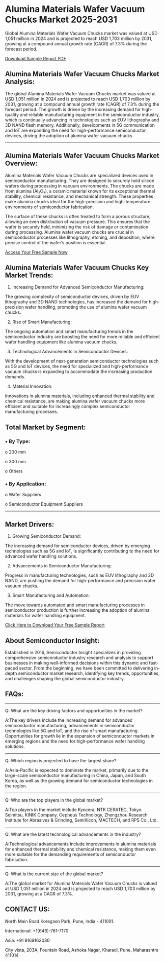 <h1>Alumina Materials Wafer Vacuum Chucks Market 2025-2031</h1>

Global Alumina Materials Wafer Vacuum Chucks market was valued at USD 1,051 million in 2024 and is projected to reach USD 1,703 million by 2031, growing at a compound annual growth rate (CAGR) of 7.3% during the forecast period.

[Download Sample Report PDF
](https://semiconductorinsight.com/download-sample-report/?product_id=88253)

<h2>Alumina Materials Wafer Vacuum Chucks Market Analysis:</h2>

The global Alumina Materials Wafer Vacuum Chucks market was valued at USD 1,051 million in 2024 and is projected to reach USD 1,703 million by 2031, growing at a compound annual growth rate (CAGR) of 7.3% during the forecast period. The growth is driven by the increasing demand for high-quality and reliable manufacturing equipment in the semiconductor industry, which is continually advancing in technologies such as EUV lithography and 3D NAND flash memory. Additionally, developments in 5G communication and IoT are expanding the need for high-performance semiconductor devices, driving the adoption of alumina wafer vacuum chucks.

________________________________________

<h2>Alumina Materials Wafer Vacuum Chucks Market Overview:</h2>

Alumina Materials Wafer Vacuum Chucks are specialized devices used in semiconductor manufacturing. They are designed to securely hold silicon wafers during processing in vacuum environments. The chucks are made from alumina (Al₂O₃), a ceramic material known for its exceptional thermal stability, chemical resistance, and mechanical strength. These properties make alumina chucks ideal for the high-precision and high-temperature environments of semiconductor fabrication.

The surface of these chucks is often treated to form a porous structure, allowing an even distribution of vacuum pressure. This ensures that the wafer is securely held, minimizing the risk of damage or contamination during processing. Alumina wafer vacuum chucks are crucial in semiconductor processes like lithography, etching, and deposition, where precise control of the wafer’s position is essential.



[Access Your Free Sample Now
](https://semiconductorinsight.com/download-sample-report/?product_id=88253)


<h2>Alumina Materials Wafer Vacuum Chucks Key Market Trends:</h2>

1.	Increasing Demand for Advanced Semiconductor Manufacturing:

The growing complexity of semiconductor devices, driven by EUV lithography and 3D NAND technologies, has increased the demand for high-precision wafer handling, promoting the use of alumina wafer vacuum chucks.

2.	Rise of Smart Manufacturing:

The ongoing automation and smart manufacturing trends in the semiconductor industry are boosting the need for more reliable and efficient wafer handling equipment like alumina vacuum chucks.

3.	Technological Advancements in Semiconductor Devices:

With the development of next-generation semiconductor technologies such as 5G and IoT devices, the need for specialized and high-performance vacuum chucks is expanding to accommodate the increasing production demands.

4.	Material Innovation:

Innovations in alumina materials, including enhanced thermal stability and chemical resistance, are making alumina wafer vacuum chucks more efficient and suitable for increasingly complex semiconductor manufacturing processes.



<h2>Total Market by Segment:</h2>

<h3>•	By Type:</h3>

o	200 mm

o	300 mm

o	Others

<h3>•	By Application:</h3>

o	Wafer Suppliers

o	Semiconductor Equipment Suppliers

________________________________________

<h2>Market Drivers:</h2>

1.	Growing Semiconductor Demand:

The increasing demand for semiconductor devices, driven by emerging technologies such as 5G and IoT, is significantly contributing to the need for advanced wafer handling solutions.

2.	Advancements in Semiconductor Manufacturing:

Progress in manufacturing technologies, such as EUV lithography and 3D NAND, are pushing the demand for high-performance and precision wafer vacuum chucks.

3.	Smart Manufacturing and Automation:

The move towards automated and smart manufacturing processes in semiconductor production is further increasing the adoption of alumina materials for wafer handling equipment.



[Click Here to Download Your Free Sample Report 
](https://semiconductorinsight.com/download-sample-report/?product_id=88253)


<h2>About Semiconductor Insight:</h2>

Established in 2016, Semiconductor Insight specializes in providing comprehensive semiconductor industry research and analysis to support businesses in making well-informed decisions within this dynamic and fast-paced sector. From the beginning, we have been committed to delivering in-depth semiconductor market research, identifying key trends, opportunities, and challenges shaping the global semiconductor industry.



<h2>FAQs:</h2>

________________________________________

Q: What are the key driving factors and opportunities in the market?

A:The key drivers include the increasing demand for advanced semiconductor manufacturing, advancements in semiconductor technologies like 5G and IoT, and the rise of smart manufacturing. Opportunities for growth lie in the expansion of semiconductor markets in emerging regions and the need for high-performance wafer handling solutions.

________________________________________

Q: Which region is projected to have the largest share?

A:Asia-Pacific is expected to dominate the market, primarily due to the large-scale semiconductor manufacturing in China, Japan, and South Korea, as well as the growing demand for semiconductor technologies in the region.

________________________________________

Q: Who are the top players in the global market?

A:Top players in the market include Kyocera, NTK CERATEC, Tokyo Seimitsu, KINIK Company, Cepheus Technology, Zhengzhou Research Institute for Abrasives & Grinding, SemiXicon, MACTECH, and RPS Co., Ltd.

________________________________________

Q: What are the latest technological advancements in the industry?

A:Technological advancements include improvements in alumina materials for enhanced thermal stability and chemical resistance, making them even more suitable for the demanding requirements of semiconductor fabrication.

________________________________________

Q: What is the current size of the global market?

A:The global market for Alumina Materials Wafer Vacuum Chucks is valued at USD 1,051 million in 2024 and is projected to reach USD 1,703 million by 2031, growing at a CAGR of 7.3%.





<h2>CONTACT US:</h2>

North Main Road Koregaon Park, Pune, India - 411001.

International: +1(646)-781-7170

Asia: +91 9169162030



City vista, 203A, Fountain Road, Ashoka Nagar, Kharadi, Pune, Maharashtra 411014


